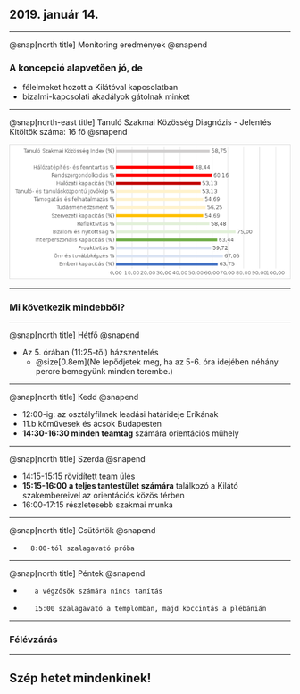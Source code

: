 ## 2019. január 14.

---

@snap[north title] 
Monitoring eredmények
@snapend

### A koncepció alapvetően jó, de
- félelmeket hozott a Kilátóval kapcsolatban
- bizalmi-kapcsolati akadályok gátolnak minket

---

@snap[north-east title] 
Tanuló Szakmai Közösség Diagnózis - Jelentés <br/>Kitöltők száma: 16 fő 
@snapend

![img](god/hetfo/20190114/tszk_export.png)

---

### Mi következik mindebből?

---

@snap[north title] 
Hétfő
@snapend

* Az 5. órában (11:25-től) házszentelés
  * @size[0.8em](Ne lepődjetek meg, ha az 5-6. óra idejében néhány percre bemegyünk minden terembe.)

---

@snap[north title] 
Kedd
@snapend
        
- 12:00-ig: az osztályfilmek leadási határideje Erikának
- 11.b kőművesek és ácsok Budapesten
- **14:30-16:30 minden teamtag** számára orientációs műhely 

---

@snap[north title] 
Szerda
@snapend

- 14:15-15:15 rövidített team ülés
- **15:15-16:00 a teljes tantestület számára** találkozó a Kilátó szakembereivel az orientációs közös térben
- 16:00-17:15 részletesebb szakmai munka 

---


@snap[north title] 
Csütörtök
@snapend

-       8:00-tól szalagavató próba 

---


@snap[north title] 
Péntek
@snapend

-        a végzősök számára nincs tanítás
-        15:00 szalagavató a templomban, majd koccintás a plébánián

---

### Félévzárás

---

## Szép hetet mindenkinek!
